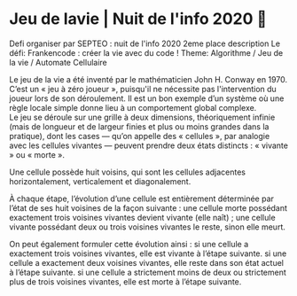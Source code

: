# Jeu de lavie | Nuit de l'info 2020 🌙
Defi organiser par SEPTEO  : nuit de l'info 2020 
2eme place 
description 
Le défi: Frankencode : créer la vie avec du code !
Theme:
Algorithme / Jeu de la vie / Automate Cellulaire

Le jeu de la vie a été inventé par le mathématicien John H. Conway en 1970. C’est un « jeu à zéro joueur », puisqu'il ne nécessite pas l'intervention du joueur lors de son déroulement. Il est un bon exemple d’un système où une règle locale simple donne lieu à un comportement global complexe.  
Le jeu se déroule sur une grille à deux dimensions, théoriquement infinie (mais de longueur et de largeur finies et plus ou moins grandes dans la pratique), dont les cases — qu’on appelle des « cellules », par analogie avec les cellules vivantes — peuvent prendre deux états distincts : « vivante » ou « morte ». 

Une cellule possède huit voisins, qui sont les cellules adjacentes horizontalement, verticalement et diagonalement. 
 
À chaque étape, l’évolution d’une cellule est entièrement déterminée par l’état de ses huit voisines de la façon suivante : 
une cellule morte possédant exactement trois voisines vivantes devient vivante (elle naît) ; 
une cellule vivante possédant deux ou trois voisines vivantes le reste, sinon elle meurt. 
 
On peut également formuler cette évolution ainsi : 
si une cellule a exactement trois voisines vivantes, elle est vivante à l’étape suivante. 
si une cellule a exactement deux voisines vivantes, elle reste dans son état actuel à l’étape suivante.
si une cellule a strictement moins de deux ou strictement plus de trois voisines vivantes, elle est morte à l’étape suivante. 

